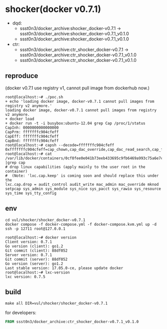 # shocker(docker v0.7.1)

* dqd: 
    * ssst0n3/docker_archive:shocker_docker-v0.7.1 -> ssst0n3/docker_archive:shocker_docker-v0.7.1_v0.1.0
    * ssst0n3/docker_archive:shocker_docker-v0.7.1_v0.1.0
* ctr: 
    * ssst0n3/docker_archive:ctr_shocker_docker-v0.7.1 -> ssst0n3/docker_archive:ctr_shocker_docker-v0.7.1_v0.1.0
    * ssst0n3/docker_archive:ctr_shocker_docker-v0.7.1_v0.1.0

## reproduce

(docker v0.7.1 use registry v1, cannot pull image from dockerhub now.)

```shell
root@localhost:~# ./poc.sh 
+ echo 'loading docker image, docker-v0.7.1 cannot pull images from registry v2 anymore.'
loading docker image, docker-v0.7.1 cannot pull images from registry v2 anymore.
+ docker load
+ docker run -t -i busybox:ubuntu-12.04 grep Cap /proc/1/status
CapInh:	0000000000000000
CapPrm:	fffffffc904cfeff
CapEff:	fffffffc904cfeff
CapBnd:	fffffffc904cfeff
root@localhost:~# capsh --decode=fffffffc904cfeff
0xfffffffc904cfeff=cap_chown,cap_dac_override,cap_dac_read_search,cap_fowner,cap_fsetid,cap_kill,cap_setgid,cap_setuid,cap_linux_immutable,cap_net_bind_service,cap_net_broadcast,cap_net_admin,cap_net_raw,cap_ipc_lock,cap_ipc_owner,cap_sys_chroot,cap_sys_ptrace,cap_sys_boot,cap_lease,cap_setfcap,cap_syslog,35,36,37,38,39,40,41,42,43,44,45,46,47,48,49,50,51,52,53,54,55,56,57,58,59,60,61,62,63
root@localhost:~# cat /var/lib/docker/containers/0cf0fee0e041b73eeb433695c9fb6469a993c75a6e7c998c1f8091a90c59eca7/config.lxc  |grep cap
# drop linux capabilities (apply mainly to the user root in the container)
#  (Note: 'lxc.cap.keep' is coming soon and should replace this under the
lxc.cap.drop = audit_control audit_write mac_admin mac_override mknod setpcap sys_admin sys_module sys_nice sys_pacct sys_rawio sys_resource sys_time sys_tty_config
```

## env

```shell
cd vul/shocker/shocker_docker-v0.7.1
docker compose -f docker-compose.yml -f docker-compose.kvm.yml up -d
ssh -p 12711 root@127.0.0.1
```

```shell
root@localhost:~# docker version
Client version: 0.7.1
Go version (client): go1.2
Git commit (client): 88df052
Server version: 0.7.1
Git commit (server): 88df052
Go version (server): go1.2
Last stable version: 17.05.0-ce, please update docker
root@localhost:~# lxc-version 
lxc version: 0.7.5
```

## build

```shell
make all DIR=vul/shocker/shocker_docker-v0.7.1
```

for developers:

```dockerfile
FROM ssst0n3/docker_archive:ctr_shocker_docker-v0.7.1_v0.1.0
```
